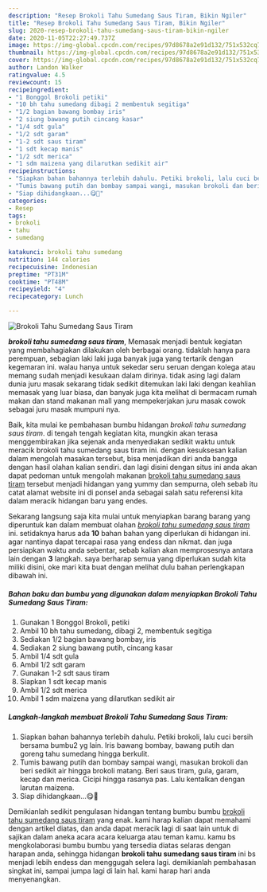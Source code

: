 ```yaml
---
description: "Resep Brokoli Tahu Sumedang Saus Tiram, Bikin Ngiler"
title: "Resep Brokoli Tahu Sumedang Saus Tiram, Bikin Ngiler"
slug: 2020-resep-brokoli-tahu-sumedang-saus-tiram-bikin-ngiler
date: 2020-11-05T22:27:49.737Z
image: https://img-global.cpcdn.com/recipes/97d8678a2e91d132/751x532cq70/brokoli-tahu-sumedang-saus-tiram-foto-resep-utama.jpg
thumbnail: https://img-global.cpcdn.com/recipes/97d8678a2e91d132/751x532cq70/brokoli-tahu-sumedang-saus-tiram-foto-resep-utama.jpg
cover: https://img-global.cpcdn.com/recipes/97d8678a2e91d132/751x532cq70/brokoli-tahu-sumedang-saus-tiram-foto-resep-utama.jpg
author: Landon Walker
ratingvalue: 4.5
reviewcount: 15
recipeingredient:
- "1 Bonggol Brokoli petiki"
- "10 bh tahu sumedang dibagi 2 membentuk segitiga"
- "1/2 bagian bawang bombay iris"
- "2 siung bawang putih cincang kasar"
- "1/4 sdt gula"
- "1/2 sdt garam"
- "1-2 sdt saus tiram"
- "1 sdt kecap manis"
- "1/2 sdt merica"
- "1 sdm maizena yang dilarutkan sedikit air"
recipeinstructions:
- "Siapkan bahan bahannya terlebih dahulu. Petiki brokoli, lalu cuci bersih bersama bumbu2 yg lain. Iris bawang bombay, bawang putih dan goreng tahu sumedang hingga berkulit."
- "Tumis bawang putih dan bombay sampai wangi, masukan brokoli dan beri sedikit air hingga brokoli matang. Beri saus tiram, gula, garam, kecap dan merica. Cicipi hingga rasanya pas. Lalu kentalkan dengan larutan maizena."
- "Siap dihidangkaan...😋🍴"
categories:
- Resep
tags:
- brokoli
- tahu
- sumedang

katakunci: brokoli tahu sumedang 
nutrition: 144 calories
recipecuisine: Indonesian
preptime: "PT31M"
cooktime: "PT48M"
recipeyield: "4"
recipecategory: Lunch

---
```



![Brokoli Tahu Sumedang Saus Tiram](https://img-global.cpcdn.com/recipes/97d8678a2e91d132/751x532cq70/brokoli-tahu-sumedang-saus-tiram-foto-resep-utama.jpg)

<b><i>brokoli tahu sumedang saus tiram</i></b>, Memasak menjadi bentuk kegiatan yang membahagiakan dilakukan oleh berbagai orang. tidaklah hanya para perempuan, sebagian laki laki juga banyak juga yang tertarik dengan kegemaran ini. walau hanya untuk sekedar seru seruan dengan kolega atau memang sudah menjadi kesukaan dalam dirinya. tidak asing lagi dalam dunia juru masak sekarang tidak sedikit ditemukan laki laki dengan keahlian memasak yang luar biasa, dan banyak juga kita melihat di bermacam rumah makan dan stand makanan mall yang mempekerjakan juru masak cowok sebagai juru masak mumpuni nya.



Baik, kita mulai ke pembahasan bumbu hidangan <i>brokoli tahu sumedang saus tiram</i>. di tengah tengah kegiatan kita, mungkin akan terasa menggembirakan jika sejenak anda menyediakan sedikit waktu untuk meracik brokoli tahu sumedang saus tiram ini. dengan kesuksesan kalian dalam mengolah masakan tersebut, bisa menjadikan diri anda bangga dengan hasil olahan kalian sendiri. dan lagi disini dengan situs ini anda akan dapat pedoman untuk mengolah makanan <u>brokoli tahu sumedang saus tiram</u> tersebut menjadi hidangan yang yummy dan sempurna, oleh sebab itu catat alamat website ini di ponsel anda sebagai salah satu referensi kita dalam meracik hidangan baru yang endes.


Sekarang langsung saja kita mulai untuk menyiapkan barang barang yang diperuntuk kan dalam membuat olahan <u><i>brokoli tahu sumedang saus tiram</i></u> ini. setidaknya harus ada <b>10</b> bahan bahan yang diperlukan di hidangan ini. agar nantinya dapat tercapai rasa yang endess dan nikmat. dan juga persiapkan waktu anda sebentar, sebab kalian akan memprosesnya antara lain dengan <b>3</b> langkah. saya berharap semua yang diperlukan sudah kita miliki disini, oke mari kita buat dengan melihat dulu bahan perlengkapan dibawah ini.

<!--inarticleads1-->

##### Bahan baku dan bumbu yang digunakan dalam menyiapkan Brokoli Tahu Sumedang Saus Tiram:

1. Gunakan 1 Bonggol Brokoli, petiki
1. Ambil 10 bh tahu sumedang, dibagi 2, membentuk segitiga
1. Sediakan 1/2 bagian bawang bombay, iris
1. Sediakan 2 siung bawang putih, cincang kasar
1. Ambil 1/4 sdt gula
1. Ambil 1/2 sdt garam
1. Gunakan 1-2 sdt saus tiram
1. Siapkan 1 sdt kecap manis
1. Ambil 1/2 sdt merica
1. Ambil 1 sdm maizena yang dilarutkan sedikit air




<!--inarticleads2-->

##### Langkah-langkah membuat Brokoli Tahu Sumedang Saus Tiram:

1. Siapkan bahan bahannya terlebih dahulu. Petiki brokoli, lalu cuci bersih bersama bumbu2 yg lain. Iris bawang bombay, bawang putih dan goreng tahu sumedang hingga berkulit.
1. Tumis bawang putih dan bombay sampai wangi, masukan brokoli dan beri sedikit air hingga brokoli matang. Beri saus tiram, gula, garam, kecap dan merica. Cicipi hingga rasanya pas. Lalu kentalkan dengan larutan maizena.
1. Siap dihidangkaan...😋🍴




Demikianlah sedikit pengulasan hidangan tentang bumbu bumbu <u>brokoli tahu sumedang saus tiram</u> yang enak. kami harap kalian dapat memahami dengan artikel diatas, dan anda dapat meracik lagi di saat lain untuk di sajikan dalam aneka acara acara keluarga atau teman kamu. kamu bs mengkolaborasi bumbu bumbu yang tersedia diatas selaras dengan harapan anda, sehingga hidangan <b>brokoli tahu sumedang saus tiram</b> ini bs menjadi lebih endess dan menggugah selera lagi. demikianlah pembahasan singkat ini, sampai jumpa lagi di lain hal. kami harap hari anda menyenangkan.
